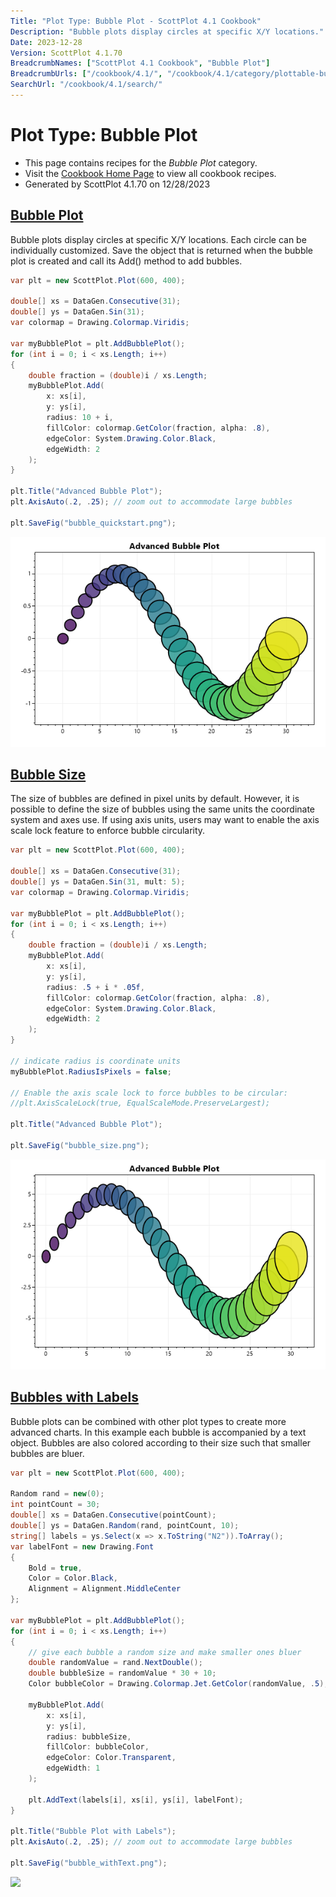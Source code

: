```yaml
---
Title: "Plot Type: Bubble Plot - ScottPlot 4.1 Cookbook"
Description: "Bubble plots display circles at specific X/Y locations."
Date: 2023-12-28
Version: ScottPlot 4.1.70
BreadcrumbNames: ["ScottPlot 4.1 Cookbook", "Bubble Plot"]
BreadcrumbUrls: ["/cookbook/4.1/", "/cookbook/4.1/category/plottable-bubble/"]
SearchUrl: "/cookbook/4.1/search/"
---
```


# Plot Type: Bubble Plot
* This page contains recipes for the _Bubble Plot_ category.
* Visit the [Cookbook Home Page](../../) to view all cookbook recipes.
* Generated by ScottPlot 4.1.70 on 12/28/2023
<h2><a id='bubble-plot' href='/cookbook/4.1/recipes/bubble_quickstart/'>Bubble Plot</a></h2>

Bubble plots display circles at specific X/Y locations. Each circle can be individually customized. Save the object that is returned when the bubble plot is created and call its Add() method to add bubbles.

```cs
var plt = new ScottPlot.Plot(600, 400);

double[] xs = DataGen.Consecutive(31);
double[] ys = DataGen.Sin(31);
var colormap = Drawing.Colormap.Viridis;

var myBubblePlot = plt.AddBubblePlot();
for (int i = 0; i < xs.Length; i++)
{
    double fraction = (double)i / xs.Length;
    myBubblePlot.Add(
        x: xs[i],
        y: ys[i],
        radius: 10 + i,
        fillColor: colormap.GetColor(fraction, alpha: .8),
        edgeColor: System.Drawing.Color.Black,
        edgeWidth: 2
    );
}

plt.Title("Advanced Bubble Plot");
plt.AxisAuto(.2, .25); // zoom out to accommodate large bubbles

plt.SaveFig("bubble_quickstart.png");
```

<img src='../../images/bubble_quickstart.png' class='d-block mx-auto my-5' />


<h2><a id='bubble-size' href='/cookbook/4.1/recipes/bubble_size/'>Bubble Size</a></h2>

The size of bubbles are defined in pixel units by default. However, it is possible to define the size of bubbles using the same units the coordinate system and axes use. If using axis units, users may want to enable the axis scale lock feature to enforce bubble circularity.

```cs
var plt = new ScottPlot.Plot(600, 400);

double[] xs = DataGen.Consecutive(31);
double[] ys = DataGen.Sin(31, mult: 5);
var colormap = Drawing.Colormap.Viridis;

var myBubblePlot = plt.AddBubblePlot();
for (int i = 0; i < xs.Length; i++)
{
    double fraction = (double)i / xs.Length;
    myBubblePlot.Add(
        x: xs[i],
        y: ys[i],
        radius: .5 + i * .05f,
        fillColor: colormap.GetColor(fraction, alpha: .8),
        edgeColor: System.Drawing.Color.Black,
        edgeWidth: 2
    );
}

// indicate radius is coordinate units
myBubblePlot.RadiusIsPixels = false;

// Enable the axis scale lock to force bubbles to be circular:
//plt.AxisScaleLock(true, EqualScaleMode.PreserveLargest);

plt.Title("Advanced Bubble Plot");

plt.SaveFig("bubble_size.png");
```

<img src='../../images/bubble_size.png' class='d-block mx-auto my-5' />


<h2><a id='bubbles-with-labels' href='/cookbook/4.1/recipes/bubble_withtext/'>Bubbles with Labels</a></h2>

Bubble plots can be combined with other plot types to create more advanced charts. In this example each bubble is accompanied by a text object. Bubbles are also colored according to their size such that smaller bubbles are bluer.

```cs
var plt = new ScottPlot.Plot(600, 400);

Random rand = new(0);
int pointCount = 30;
double[] xs = DataGen.Consecutive(pointCount);
double[] ys = DataGen.Random(rand, pointCount, 10);
string[] labels = ys.Select(x => x.ToString("N2")).ToArray();
var labelFont = new Drawing.Font
{
    Bold = true,
    Color = Color.Black,
    Alignment = Alignment.MiddleCenter
};

var myBubblePlot = plt.AddBubblePlot();
for (int i = 0; i < xs.Length; i++)
{
    // give each bubble a random size and make smaller ones bluer
    double randomValue = rand.NextDouble();
    double bubbleSize = randomValue * 30 + 10;
    Color bubbleColor = Drawing.Colormap.Jet.GetColor(randomValue, .5);

    myBubblePlot.Add(
        x: xs[i],
        y: ys[i],
        radius: bubbleSize,
        fillColor: bubbleColor,
        edgeColor: Color.Transparent,
        edgeWidth: 1
    );

    plt.AddText(labels[i], xs[i], ys[i], labelFont);
}

plt.Title("Bubble Plot with Labels");
plt.AxisAuto(.2, .25); // zoom out to accommodate large bubbles

plt.SaveFig("bubble_withText.png");
```

<img src='../../images/bubble_withtext.png' class='d-block mx-auto my-5' />



